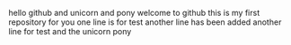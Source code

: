 
hello github and unicorn and pony
welcome to github
this is my first repository for you 
one line is for test
another line has been added 
another line for test
and the unicorn
pony
